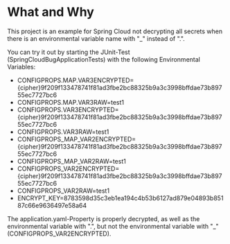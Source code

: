 # What and Why

This project is an example for Spring Cloud not decrypting all secrets when there is an environmental variable name with "_" instead of ".".

You can try it out by starting the JUnit-Test (SpringCloudBugApplicationTests) with the following Environmental Variables:

* CONFIGPROPS.MAP.VAR3ENCRYPTED={cipher}9f209f133478741f81ad3fbe2bc88325b9a3c3998bffdae73b89755ec7727bc6
* CONFIGPROPS.MAP.VAR3RAW=test1
* CONFIGPROPS.VAR3ENCRYPTED={cipher}9f209f133478741f81ad3fbe2bc88325b9a3c3998bffdae73b89755ec7727bc6
* CONFIGPROPS.VAR3RAW=test1
* CONFIGPROPS_MAP_VAR2ENCRYPTED={cipher}9f209f133478741f81ad3fbe2bc88325b9a3c3998bffdae73b89755ec7727bc6
* CONFIGPROPS_MAP_VAR2RAW=test1
* CONFIGPROPS_VAR2ENCRYPTED={cipher}9f209f133478741f81ad3fbe2bc88325b9a3c3998bffdae73b89755ec7727bc6
* CONFIGPROPS_VAR2RAW=test1
* ENCRYPT_KEY=8783598d35c3eb1ea194c4b53b6127ad879e04893b85187c66e9636497e58a64

The application.yaml-Property is properly decrypted, as well as the environmental variable with ".", but not the environmental variable with "_" (CONFIGPROPS_VAR2ENCRYPTED).